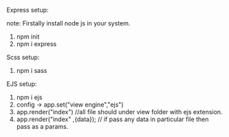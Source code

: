 Express setup:

note: Firstally install node js in your system.
1. npm init
2. npm i express

Scss setup:
1. npm i sass

EJS setup:
1. npm i ejs
2. config -> app.set("view engine","ejs")
3. app.render("index") //all file should under view folder with ejs extension.
4. app.render("index" ,{data}); // if pass any data in particular file then pass as a params.
